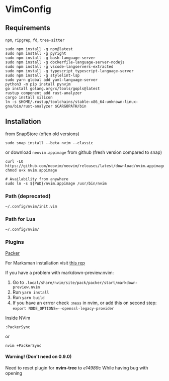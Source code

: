# VimConfig
## Requirements
`npm`, `ripgrep`, `fd`, `tree-sitter`
```commmandline
sudo npm install -g npm@latest
sudo npm install -g pyright
sudo npm install -g bash-language-server
sudo npm install -g dockerfile-language-server-nodejs
sudo npm install -g vscode-langservers-extracted
sudo npm install -g typescript typescript-language-server
sudo npm install -g stylelint-lsp
sudo yarn global add yaml-language-server
python3 -m pip install pynvim
go install golang.org/x/tools/gopls@latest
rustup component add rust-analyzer
cargo install silicon
ln -s $HOME/.rustup/toolchains/stable-x86_64-unknown-linux-gnu/bin/rust-analyzer $CARGOPATH/bin
```

## Installation
from SnapStore (often old versions)
```commandline
sudo snap install --beta nvim --classic
```

or download `neovim.appimage` from github (fresh version compared to snap)

```commandline
curl -LO https://github.com/neovim/neovim/releases/latest/download/nvim.appimage
chmod u+x nvim.appimage

# Availability from anywhere
sudo ln -s ${PWD}/nvim.appimage /usr/bin/nvim
```

### Path (deprecated)
```commandline
~/.config/nvim/init.vim
```
### Path for Lua
```commandline
~/.config/nvim/
```

### Plugins
[Packer](https://github.com/wbthomason/packer.nvim)

For Marksman installation visit [this rep](https://github.com/artempyanykh/marksman)

If you have a problem with markdown-preview.nvim:

1. Go to `.local/share/nvim/site/pack/packer/start/markdown-preview.nvim`
2. Run `yarn install`
3. Run `yarn build`
4. If you have an errror check `:mess` in nvim, or add this on second step: `export NODE_OPTIONS=--openssl-legacy-provider`

Inside NVim
```commandline
:PackerSync
```

or
```commandline
nvim +PackerSync
```

#### Warning! (Don't need on 0.9.0)

Need to reset plugin for **nvim-tree** to *e14989c* While having bug with opening

